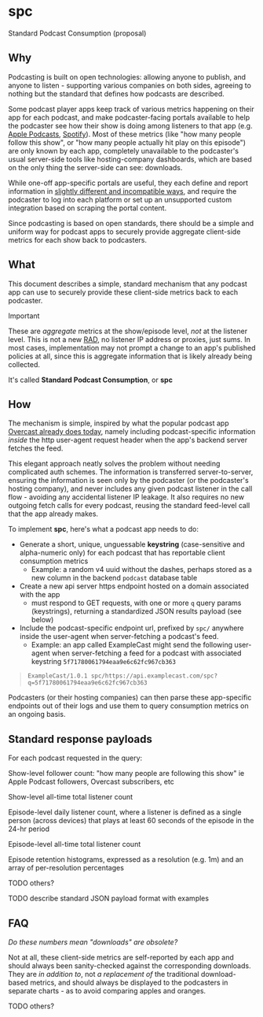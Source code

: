 # spc
Standard Podcast Consumption (proposal)

## Why

Podcasting is built on open technologies: allowing anyone to publish, and anyone to listen - supporting various companies on both sides, agreeing to nothing but the standard that defines how podcasts are described.

Some podcast player apps keep track of various metrics happening on their app for each podcast, and make podcaster-facing portals available to help the podcaster see how their show is doing among listeners to that app (e.g. [Apple Podcasts](https://podcasters.apple.com/support/833-manage-your-podcast), [Spotify](https://support.spotify.com/us/article/spotify-for-creators/)).  Most of these metrics (like "how many people follow this show", or "how many people actually hit play on this episode") are only known by each app, completely unavailable to the podcaster's usual server-side tools like hosting-company dashboards, which are based on the only thing the server-side can see: downloads.

While one-off app-specific portals are useful, they each define and report information in [slightly different and incompatible ways](https://wearebumper.com/blog/one-big-number-how-to-combine-audio-video-podcast-data-across-apple-spotify-and-youtube), and require the podcaster to log into each platform or set up an unsupported custom integration based on scraping the portal content.

Since podcasting is based on open standards, there should be a simple and uniform way for podcast apps to securely provide aggregate client-side metrics for each show back to podcasters.

## What

This document describes a simple, standard mechanism that any podcast app can use to securely provide these client-side metrics back to each podcaster.

> [!IMPORTANT]
> These are _aggregate_ metrics at the show/episode level, _not_ at the listener level.  This is not a new [RAD](https://www.npr.org/sections/npr-extra/2018/12/11/675250553/remote-audio-data-is-here), no listener IP address or proxies, just sums. In most cases, implementation may not prompt a change to an app's published policies at all, since this is aggregate information that is likely already being collected.

It's called **Standard Podcast Consumption**, or **spc**

## How

The mechanism is simple, inspired by what the popular podcast app [Overcast already does today](https://overcast.fm/podcasterinfo), namely including podcast-specific information _inside_ the http user-agent request header when the app's backend server fetches the feed.

This elegant approach neatly solves the problem without needing complicated auth schemes.  The information is transferred server-to-server, ensuring the information is seen only by the podcaster (or the podcaster's hosting company), and never includes any given podcast listener in the call flow - avoiding any accidental listener IP leakage.  It also requires no new outgoing fetch calls for every podcast, reusing the standard feed-level call that the app already makes.

To implement **spc**, here's what a podcast app needs to do:
- Generate a short, unique, unguessable **keystring** (case-sensitive and alpha-numeric only) for each podcast that has reportable client consumption metrics
  - Example: a random v4 uuid without the dashes, perhaps stored as a new column in the backend `podcast` database table
- Create a new api server https endpoint hosted on a domain associated with the app
  - must respond to GET requests, with one or more `q` query params (keystrings), returning a standardized JSON results payload (see below)
- Include the podcast-specific endpoint url, prefixed by `spc/` anywhere inside the user-agent when server-fetching a podcast's feed.
  - Example: an app called ExampleCast might send the following user-agent when server-fetching a feed for a podcast with associated keystring `5f71780061794eaa9e6c62fc967cb363`

> `ExampleCast/1.0.1 spc/https://api.examplecast.com/spc?q=5f71780061794eaa9e6c62fc967cb363`

Podcasters (or their hosting companies) can then parse these app-specific endpoints out of their logs and use them to query consumption metrics on an ongoing basis.

## Standard response payloads

For each podcast requested in the query:

Show-level follower count: "how many people are following this show" ie Apple Podcast followers, Overcast subscribers, etc

Show-level all-time total listener count

Episode-level daily listener count, where a listener is defined as a single person (across devices) that plays at least 60 seconds of the episode in the 24-hr period

Episode-level all-time total listener count

Episode retention histograms, expressed as a resolution (e.g. 1m) and an array of per-resolution percentages

TODO others?

TODO describe standard JSON payload format with examples

## FAQ

_Do these numbers mean "downloads" are obsolete?_

Not at all, these client-side metrics are self-reported by each app and should always been sanity-checked against the corresponding downloads.  They are _in addition to_, not _a replacement of_ the traditional download-based metrics, and should always be displayed to the podcasters in separate charts - as to avoid comparing apples and oranges.

TODO others?
